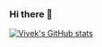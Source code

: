 ### Hi there 👋

<!--
**Vivek-pal09/Vivek-pal09** is a ✨ _special_ ✨ repository because its `README.md` (this file) appears on your GitHub profile.

Here are some ideas to get you started:

- 🔭 I’m currently working on ...
- 🌱 I’m currently learning ...
- 👯 I’m looking to collaborate on ...
- 🤔 I’m looking for help with ...
- 💬 Ask me about ...
- 📫 How to reach me: ...
- 😄 Pronouns: ...
- ⚡ Fun fact: ...
-->

[![Vivek's GitHub stats](https://github-readme-stats.vercel.app/api?username=Vivek-pal09&show_icons=true&theme=radical)](https://github.com/Vivek-pal09/github-readme-stats)
